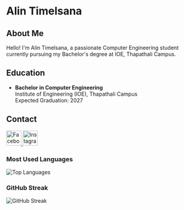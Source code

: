 # Alin Timelsana

## About Me

Hello! I'm Alin Timelsana, a passionate Computer Engineering student currently pursuing my Bachelor's degree at IOE, Thapathali Campus.

## Education

- **Bachelor in Computer Engineering**  
  Institute of Engineering (IOE), Thapathali Campus  
  Expected Graduation: 2027

## Contact

<p align="left">
  <a href="https://www.facebook.com/alin.timilsana.3" target="_blank">
    <img src="https://raw.githubusercontent.com/rahuldkjain/github-profile-readme-generator/master/src/images/icons/Social/facebook.svg" alt="Facebook" height="40" width="40" />
  </a>
  <a href="https://www.instagram.com/alintimilsana/" target="_blank">
    <img src="https://raw.githubusercontent.com/rahuldkjain/github-profile-readme-generator/master/src/images/icons/Social/instagram.svg" alt="Instagram" height="40" width="40" />
  </a>
</p>

### Most Used Languages

![Top Languages](https://github-readme-stats.vercel.app/api/top-langs/?username=alintm4&layout=compact)

### GitHub Streak

![GitHub Streak](https://github-readme-streak-stats.herokuapp.com/?user=alintm4&)
